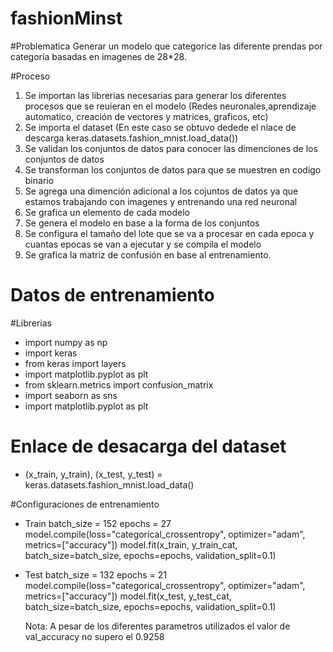 # fashionMinst
#Problematica
Generar un modelo que categorice las diferente prendas por categoría basadas en imagenes de 28*28.

#Proceso
1. Se importan las librerias necesarias para generar los diferentes procesos que se reuieran en el modelo (Redes neuronales,aprendizaje automatico, creación de vectores y matrices, graficos, etc)
2. Se importa el dataset (En este caso se obtuvo dedede el nlace de descarga  keras.datasets.fashion_mnist.load_data())
3. Se validan los conjuntos de datos para conocer las dimenciones de los conjuntos de datos
4. Se transforman los conjuntos de datos para que se muestren en codigo binario
5. Se agrega una dimención adicional a los cojuntos de datos ya que estamos trabajando con imagenes y entrenando una red neuronal
6. Se grafica un elemento de cada modelo
7. Se genera el modelo en base a la forma de los conjuntos
8. Se configura el tamaño del lote que se va a procesar en cada epoca y cuantas epocas se van a ejecutar y se compila el modelo
9. Se grafica la matriz de confusión en base al entrenamiento.

# Datos de entrenamiento
#Librerias
- import numpy as np
- import keras
- from keras import layers
- import matplotlib.pyplot as plt
- from sklearn.metrics import confusion_matrix
- import seaborn as sns
- import matplotlib.pyplot as plt

# Enlace de desacarga del dataset
- (x_train, y_train), (x_test, y_test) = keras.datasets.fashion_mnist.load_data()

#Configuraciones de entrenamiento
- Train
  batch_size = 152
  epochs = 27
  model.compile(loss="categorical_crossentropy", optimizer="adam", metrics=["accuracy"])
  model.fit(x_train, y_train_cat, batch_size=batch_size, epochs=epochs, validation_split=0.1)
- Test
  batch_size = 132
  epochs = 21
  model.compile(loss="categorical_crossentropy", optimizer="adam", metrics=["accuracy"])
  model.fit(x_test, y_test_cat, batch_size=batch_size, epochs=epochs, validation_split=0.1)
  
  Nota: A pesar de los diferentes parametros utilizados el valor  de val_accuracy no supero el 0.9258
  
